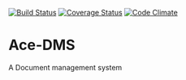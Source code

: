 [![Build Status](https://travis-ci.org/andela-rhenshaw/Ace-DMS.svg?branch=chore%2F%23142416561-integrate-travisCI)](https://travis-ci.org/andela-rhenshaw/Ace-DMS)
[![Coverage Status](https://coveralls.io/repos/github/andela-rhenshaw/Ace-DMS/badge.svg?branch=chore%2F%23142416561-integrate-travisCI)](https://coveralls.io/github/andela-rhenshaw/Ace-DMS?branch=chore%2F%23142416561-integrate-travisCI)
[![Code Climate](https://codeclimate.com/github/andela-rhenshaw/Ace-DMS/badges/gpa.svg)](https://codeclimate.com/github/andela-rhenshaw/Ace-DMS)
# Ace-DMS
A Document management system

